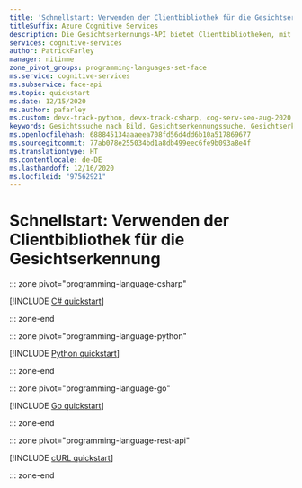 ```yaml
---
title: 'Schnellstart: Verwenden der Clientbibliothek für die Gesichtserkennung'
titleSuffix: Azure Cognitive Services
description: Die Gesichtserkennungs-API bietet Clientbibliotheken, mit denen Sie leichter Gesichter erkennen, Ähnlichkeiten finden, Personen identifizieren und überprüfen und weitere Aktionen ausführen können.
services: cognitive-services
author: PatrickFarley
manager: nitinme
zone_pivot_groups: programming-languages-set-face
ms.service: cognitive-services
ms.subservice: face-api
ms.topic: quickstart
ms.date: 12/15/2020
ms.author: pafarley
ms.custom: devx-track-python, devx-track-csharp, cog-serv-seo-aug-2020
keywords: Gesichtssuche nach Bild, Gesichtserkennungssuche, Gesichtserkennung, Gesichtserkennungsanwendung
ms.openlocfilehash: 688845134aaaeea708fd56d4dd6b10a517869677
ms.sourcegitcommit: 77ab078e255034bd1a8db499eec6fe9b093a8e4f
ms.translationtype: HT
ms.contentlocale: de-DE
ms.lasthandoff: 12/16/2020
ms.locfileid: "97562921"
---
```

# <a name="quickstart-use-the-face-client-library"></a>Schnellstart: Verwenden der Clientbibliothek für die Gesichtserkennung

::: zone pivot="programming-language-csharp"

[!INCLUDE [C# quickstart](../includes/quickstarts/csharp-sdk.md)]

::: zone-end

::: zone pivot="programming-language-python"

[!INCLUDE [Python quickstart](../includes/quickstarts/python-sdk.md)]

::: zone-end

::: zone pivot="programming-language-go"

[!INCLUDE [Go quickstart](../includes/quickstarts/go-sdk.md)]

::: zone-end

::: zone pivot="programming-language-rest-api"

[!INCLUDE [cURL quickstart](../includes/quickstarts/rest-api.md)]

::: zone-end
